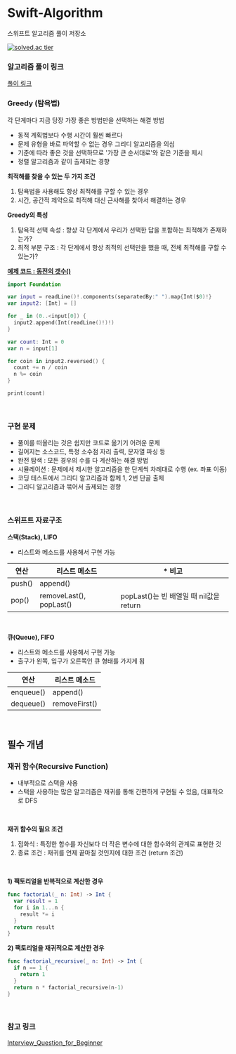 # Swift-Algorithm
스위프트 알고리즘 풀이 저장소

<!--[![solved.ac tier](http://mazassumnida.wtf/api/generate_badge?boj=beans_bin)](https://solved.ac/beans_bin)-->
[![solved.ac tier](http://mazassumnida.wtf/api/v2/generate_badge?boj=beans_bin)](https://solved.ac/beans_bin)
<!--[![solved.ac tier](http://mazassumnida.wtf/api/mini/generate_badge?boj=beans_bin)](https://solved.ac/beans_bin)-->

### 알고리즘 풀이 링크
[풀이 링크](https://beansbin.notion.site/d9ec6e1b83a44a21b286d5c07908c0f9)
<br/>

### Greedy (탐욕법)
각 단계마다 지금 당장 가장 좋은 방법만을 선택하는 해결 방법
* 동적 계획법보다 수행 시간이 훨씬 빠르다
* 문제 유형을 바로 파악할 수 없는 경우 그리디 알고리즘을 의심
* 기준에 따라 좋은 것을 선택하므로 '가장 큰 순서대로'와 같은 기준을 제시
* 정렬 알고리즘과 같이 출제되는 경향

**최적해를 찾을 수 있는 두 가지 조건**
1) 탐욕법을 사용해도 항상 최적해를 구할 수 있는 경우
2) 시간, 공간적 제약으로 최적해 대신 근사해를 찾아서 해결하는 경우

**Greedy의 특성**
1) 탐욕적 선택 속성 : 항상 각 단계에서 우리가 선택한 답을 포함하는 최적해가 존재하는가?
2) 최적 부분 구조 : 각 단계에서 항상 최적의 선택만을 했을 때, 전체 최적해를 구할 수 있는가?

**[예제 코드 : 동전의 갯수()](https://www.acmicpc.net/problem/11047)**
```swift
import Foundation

var input = readLine()!.components(separatedBy:" ").map{Int($0)!}
var input2: [Int] = []

for _ in (0..<input[0]) {
  input2.append(Int(readLine()!)!)
}

var count: Int = 0
var n = input[1]

for coin in input2.reversed() {
  count += n / coin
  n %= coin
}

print(count)


```

<br/>

### 구현 문제
* 풀이를 떠올리는 것은 쉽지만 코드로 옮기기 어려운 문제
* 길어지는 소스코드, 특정 소수점 자리 출력, 문자열 파싱 등
* 완전 탐색 : 모든 경우의 수를 다 계산하는 해결 방법
* 시뮬레이션 : 문제에서 제시한 알고리즘을 한 단계씩 차례대로 수행 (ex. 좌표 이동)
* 코딩 테스트에서 그리디 알고리즘과 함께 1, 2번 단골 출제
* 그리디 알고리즘과 묶어서 출제되는 경향

<br/>

### 스위프트 자료구조
**스택(Stack), LIFO**
* 리스트와 메소드를 사용해서 구현 가능

|연산|리스트 메소드|* 비고|
|------|---|--------|
|push()|append()||
|pop()|removeLast(), popLast()|popLast()는 빈 배열일 때 nil값을 return|



<br/>

**큐(Queue), FIFO**
* 리스트와 메소드를 사용해서 구현 가능
* 출구가 왼쪽, 입구가 오른쪽인 큐 형태를 가지게 됨

|연산|리스트 메소드|
|------|---|
|enqueue()|append()|
|dequeue()|removeFirst()|

<br/>

## 필수 개념

### 재귀 함수(Recursive Function)
* 내부적으로 스택을 사용
* 스택을 사용하는 많은 알고리즘은 재귀를 통해 간편하게 구현될 수 있음, 대표적으로 DFS

<br/>

**재귀 함수의 필요 조건**
1) 점화식 : 특정한 함수를 자신보다 더 작은 변수에 대한 함수와의 관계로 표현한 것
2) 종료 조건 : 재귀를 언제 끝마칠 것인지에 대한 조건 (return 조건)

<br/>

**1) 팩토리얼을 반복적으로 계산한 경우**
```swift
func factorial(_ n: Int) -> Int {
  var result = 1
  for i in 1...n {
    result *= i
  }
  return result
}
```

**2) 팩토리얼을 재귀적으로 계산한 경우**
```swift
func factorial_recursive(_ n: Int) -> Int {
  if n == 1 {
    return 1
  }
  return n * factorial_recursive(n-1)
}

```



<br/>

### 참고 링크
[Interview_Question_for_Beginner](https://github.com/JaeYeopHan/Interview_Question_for_Beginner/tree/master/Algorithm)
